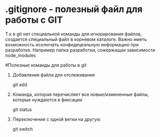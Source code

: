 # .gitignore - полезный файл для работы с GIT

Т.к в git нет специальной команды для игнорирования файлов, создается специальный файл в корневом каталоге.
Важно иметь возможность исключать конфидецеальную информацию при разработке. Например папка разработки, сожержащая зависимости node_modules

#Полезные команды для работы в git

1. Добавления файла для отслеживания

   git add

3. Команда, которая перечисляет все новые/измененные файлы, которые нуждаются в фиксации
   
   git status

4. Переключение с одной ветки на другую

   git switch

